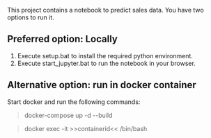 This project contains a notebook to predict sales data. You have two options to run it. 

## Preferred option: Locally
1. Execute setup.bat to install the required python environment.
2. Execute start_jupyter.bat to run the notebook in your browser.


## Alternative option: run in docker container
Start docker and run the following commands:

> docker-compose up -d --build

> docker exec -it >>containerid<< /bin/bash

